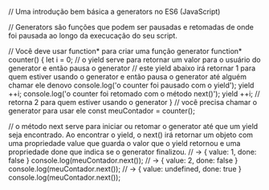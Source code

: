 // Uma introdução bem básica a generators no ES6 (JavaScript)

// Generators são funções que podem ser pausadas e retomadas de onde foi pausada ao longo da execucação do seu script.

// Você deve usar function* para criar uma função generator
function* counter() {
    let i = 0;
    // o yield serve para retornar um valor para o usuário do generator e então pausa o generator
    // este yield abaixo irá retornar 1 para quem estiver usando o generator e então pausa o generator até alguém chamar ele denovo
    console.log('o counter foi pausado com o yield');
    yield ++i;
    console.log('o counter foi retomado com o método next()');
    yield ++i; // retorna 2 para quem estiver usando o generator
}
// você precisa chamar o generator para usar ele
const meuContador = counter();

// o método next serve para iniciar ou retomar o generator até que um yield seja encontrado. Ao encontrar o yield, o next() irá retornar um objeto com uma propriedade value que guarda o valor que o yield retornou e uma propriedade done que indica se o generator finalizou.
// -> { value: 1, done: false }
console.log(meuContador.next());
// -> { value: 2, done: false }
console.log(meuContador.next());
// -> { value: undefined, done: true }
console.log(meuContador.next());